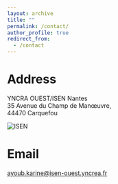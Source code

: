 ```yaml
---
layout: archive
title: ""
permalink: /contact/
author_profile: true
redirect_from:
  - /contact
---
```


Address 
======
YNCRA OUEST/ISEN Nantes  
35 Avenue du Champ de Manœuvre,  
44470 Carquefou

![ISEN][logo]

[logo]: https://github.com/ayoubkarine/ayoubkarine.github.io/blob/master/_pages/logo-iSEN-Nantes-ingenieur-400.jpg "ISEN"

Email
======
ayoub.karine@isen-ouest.yncrea.fr  

